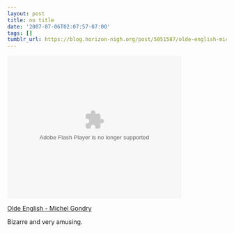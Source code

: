 ```yaml
---
layout: post
title: no title
date: '2007-07-06T02:07:57-07:00'
tags: []
tumblr_url: https://blog.horizon-nigh.org/post/5051587/olde-english-michel-gondry-bizarre-and-very
---
```

<object width="400" height="329"><param name="allowFullScreen" value="true">
<param name="movie" value="http://www.superdeluxe.com/static/swf/share_vidplayer.swf">
<param name="FlashVars" value="id=D81F2344BF5AC7BB5708A754A3BC010F85D8FF1D528F2FEF">
<embed src="http://www.superdeluxe.com/static/swf/share_vidplayer.swf" type="application/x-shockwave-flash" flashvars="id=D81F2344BF5AC7BB5708A754A3BC010F85D8FF1D528F2FEF" allowfullscreen="true" width="400" height="329"></embed></object>  

[Olde English - Michel Gondry](http://www.superdeluxe.com/sd/contentDetail.do?id=D81F2344BF5AC7BB5708A754A3BC010F85D8FF1D528F2FEF)

Bizarre and very amusing.

